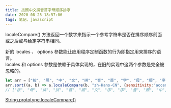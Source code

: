 ```yaml
---
title: 按照中文拼音首字母顺序排序
date: 2020-08-25 18:57:06
tags: 笔记、javascript
---
```


localeCompare() 方法返回一个数字来指示一个参考字符串是否在排序顺序前面或之后或与给定字符串相同。

<!-- more -->

新的 locales 、 options 参数能让应用程序定制函数的行为即指定用来排序的语言。  
locales 和 options 参数是依赖于具体实现的，在旧的实现中这两个参数是完全被忽略的。

```javascript
let arr = ["按", "照", "中", "文", "拼", "音", "首", "字", "母", "顺", "序", "排", "序"];
arr.sort((a, b) => a.localeCompare(b, "zh-Hans-CN", {sensitivity:"accent"}))
// ["按", "母", "排", "拼", "首", "顺", "文", "序", "序", "音", "照", "中", "字"]
```

[String.prototype.localeCompare()](https://developer.mozilla.org/zh-CN/docs/Web/JavaScript/Reference/Global_Objects/String/localeCompare)
